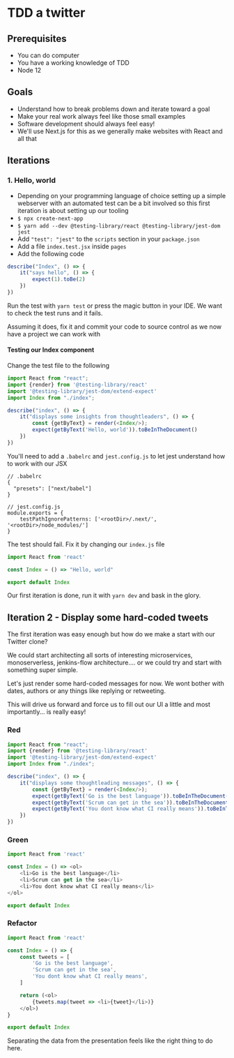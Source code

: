 # TDD a twitter

## Prerequisites

- You can do computer
- You have a working knowledge of TDD
- Node 12

## Goals

- Understand how to break problems down and iterate toward a goal
- Make your real work always feel like those small examples
- Software development should always feel easy! 
- We'll use Next.js for this as we generally make websites with React and all that

## Iterations

### 1. Hello, world

- Depending on your programming language of choice setting up a simple webserver with an automated test can be a bit involved so this first iteration is about setting up our tooling
- `$ npx create-next-app`
- `$ yarn add --dev @testing-library/react @testing-library/jest-dom jest`
- Add `"test": "jest"` to the `scripts` section in your `package.json`
- Add a file `index.test.jsx` inside `pages`
- Add the following code

```javascript
describe("Index", () => {
    it("says hello", () => {
        expect(1).toBe(2)
    })
})
```

Run the test with `yarn test` or press the magic button in your IDE. We want to check the test runs and it fails. 

Assuming it does, fix it and commit your code to source control as we now have a project we can work with

#### Testing our Index component

Change the test file to the following 

````javascript
import React from "react";
import {render} from '@testing-library/react'
import '@testing-library/jest-dom/extend-expect'
import Index from "./index";

describe("index", () => {
    it("displays some insights from thoughtleaders", () => {
        const {getByText} = render(<Index/>);
        expect(getByText('Hello, world')).toBeInTheDocument()
    })
})
````

You'll need to add a `.babelrc` and `jest.config.js` to let jest understand how to work with our JSX

```
// .babelrc
{
  "presets": ["next/babel"]
}

// jest.config.js
module.exports = {
    testPathIgnorePatterns: ['<rootDir>/.next/', '<rootDir>/node_modules/']
}
```

The test should fail. Fix it by changing our `index.js` file

````javascript
import React from 'react'

const Index = () => "Hello, world"

export default Index
````

Our first iteration is done, run it with `yarn dev` and bask in the glory.

## Iteration 2 - Display some hard-coded tweets

The first iteration was easy enough but how do we make a start with our Twitter clone?

We could start architecting all sorts of interesting microservices, monoserverless, jenkins-flow architecture.... or we could try and start with something super simple.

Let's just render some hard-coded messages for now. We wont bother with dates, authors or any things like replying or retweeting.  

This will drive us forward and force us to fill out our UI a little and most importantly... is really easy!

### Red

```javascript
import React from "react";
import {render} from '@testing-library/react'
import '@testing-library/jest-dom/extend-expect'
import Index from "./index";

describe("index", () => {
    it("displays some thoughtleading messages", () => {
        const {getByText} = render(<Index/>);
        expect(getByText('Go is the best language')).toBeInTheDocument()
        expect(getByText('Scrum can get in the sea')).toBeInTheDocument()
        expect(getByText('You dont know what CI really means')).toBeInTheDocument()
    })
})
```

### Green

```javascript
import React from 'react'

const Index = () => <ol>
    <li>Go is the best language</li>
    <li>Scrum can get in the sea</li>
    <li>You dont know what CI really means</li>
</ol>

export default Index
```

### Refactor

```javascript
import React from 'react'

const Index = () => {
    const tweets = [
        'Go is the best language',
        'Scrum can get in the sea',
        'You dont know what CI really means',
    ]

    return (<ol>
        {tweets.map(tweet => <li>{tweet}</li>)}
    </ol>)
}

export default Index
```

Separating the data from the presentation feels like the right thing to do here.
